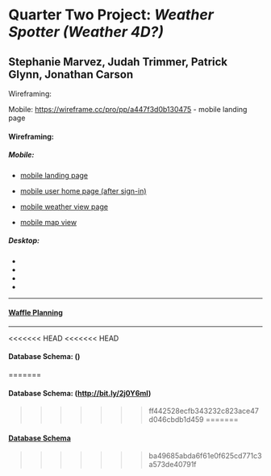 # Quarter Two Project: *Weather Spotter (Weather 4D?)*
## Stephanie Marvez, Judah Trimmer, Patrick Glynn, Jonathan Carson


Wireframing:

Mobile:
https://wireframe.cc/pro/pp/a447f3d0b130475 - mobile landing page

#### Wireframing:

##### Mobile:

- [mobile landing page](https://wireframe.cc/pro/pp/a447f3d0b130475)

- [mobile user home page (after sign-in)](https://wireframe.cc/pro/pp/db21c6bfa130481)

- [mobile weather view page](https://wireframe.cc/pro/pp/db21c6bfa130481#foipdara)

- [mobile map view](https://wireframe.cc/pro/pp/5bc32ed9e130486#1)

##### Desktop:

-

-

-

-

----
#### [Waffle Planning](https://waffle.io/Carsonjd/quarter-2-project)
----
<<<<<<< HEAD
<<<<<<< HEAD
#### Database Schema: ()
=======
#### Database Schema: (http://bit.ly/2j0Y6ml)
>>>>>>> ff442528ecfb343232c823ace47d046cbdb1d459
=======
#### [Database Schema](http://bit.ly/2j0Y6ml)
>>>>>>> ba49685abda6f61e0f625cd771c3a573de40791f

